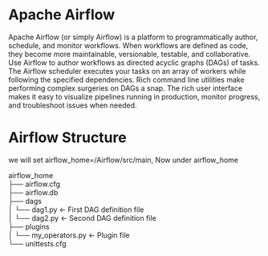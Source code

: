 # Apache Airflow
Apache Airflow (or simply Airflow) is a platform to programmatically author, schedule, and monitor workflows. 
When workflows are defined as code, they become more maintainable, versionable, testable, and collaborative.
Use Airflow to author workflows as directed acyclic graphs (DAGs) of tasks. The Airflow scheduler executes your tasks on an array of workers while following the specified dependencies. Rich command line utilities make performing complex surgeries on DAGs a snap. The rich user interface makes it easy to visualize pipelines running in production, monitor progress, and troubleshoot issues when needed.

# Airflow Structure
we will set airflow_home=/Airflow/src/main, Now under airflow_home

airflow_home                                                                                                                               
├── airflow.cfg                                                                                                                           
├── airflow.db                                                                                                                             
├── dags                                                                                                                                   
│   └── dag1.py              <- First DAG definition file                                                                                 
│   └── dag2.py              <- Second DAG definition file                                                                                 
├── plugins                                                                                                                               
│   └── my_operators.py    <- Plugin file                                                                                                 
└── unittests.cfg                                                                                                                         

